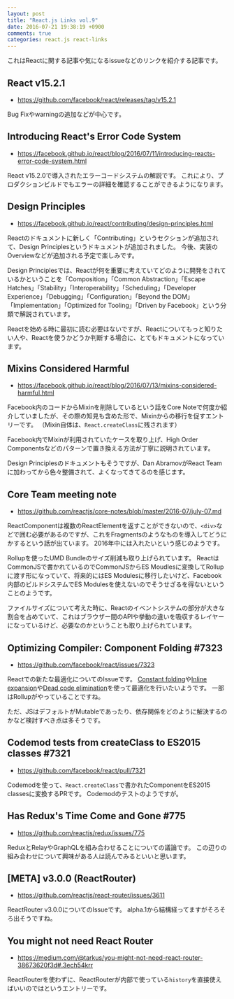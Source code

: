 ```yaml
---
layout: post
title: "React.js Links vol.9"
date: 2016-07-21 19:38:19 +0900
comments: true
categories: react.js react-links
---
```


これはReactに関する記事や気になるissueなどのリンクを紹介する記事です。

<!-- more -->

## React v15.2.1

* https://github.com/facebook/react/releases/tag/v15.2.1

Bug Fixやwarningの追加などが中心です。

## Introducing React's Error Code System

* https://facebook.github.io/react/blog/2016/07/11/introducing-reacts-error-code-system.html

React v15.2.0で導入されたエラーコードシステムの解説です。
これにより、プロダクションビルドでもエラーの詳細を確認することができるようになります。

## Design Principles

* https://facebook.github.io/react/contributing/design-principles.html

Reactのドキュメントに新しく「Contributing」というセクションが追加されて、Design Principlesというドキュメントが追加されました。
今後、実装のOverviewなどが追加される予定で楽しみです。

Design Principlesでは、Reactが何を重要に考えていてどのように開発をされているかということを「Composition」「Common Abstraction」「Escape Hatches」「Stability」「Interoperability」「Scheduling」「Developer Experience」「Debugging」「Configuration」「Beyond the DOM」「Implementation」「Optimized for Tooling」「Driven by Facebook」という分類で解説されています。

Reactを始める時に最初に読む必要はないですが、Reactについてもっと知りたい人や、Reactを使うかどうか判断する場合に、とてもドキュメントになっています。

## Mixins Considered Harmful

* https://facebook.github.io/react/blog/2016/07/13/mixins-considered-harmful.html

Facebook内のコードからMixinを削除しているという話をCore Noteで何度か紹介していましたが、その際の知見も含めた形で、Mixinからの移行を促すエントリーです。
（Mixin自体は、`React.createClass`に残されます）

Facebook内でMixinが利用されていたケースを取り上げ、High Order Componentsなどのパターンで置き換える方法が丁寧に説明されています。

Design Principlesのドキュメントもそうですが、Dan AbramovがReact Teamに加わってから色々整備されて、よくなってきてるのを感じます。

## Core Team meeting note

* https://github.com/reactjs/core-notes/blob/master/2016-07/july-07.md

ReactComponentは複数のReactElementを返すことができないので、`<div>`などで囲む必要があるのですが、これをFragmentsのようなものを導入してどうにかするという話が出ています。
2016年中には入れたいという感じのようです。

Rollupを使ったUMD Bundleのサイズ削減も取り上げられています。
ReactはCommonJSで書かれているのでCommonJSからES Moudlesに変換してRollupに渡す形になっていて、将来的にはES Modulesに移行したいけど、Facebook内部のビルドシステムでES Modulesを使えないのでそうせざるを得ないということのようです。

ファイルサイズについて考えた時に、Reactのイベントシステムの部分が大きな割合を占めていて、これはブラウザー間のAPIや挙動の違いを吸収するレイヤーになっているけど、必要なのかということも取り上げられています。

## Optimizing Compiler: Component Folding #7323

* https://github.com/facebook/react/issues/7323

Reactでの新たな最適化についてのIssueです。
[Constant folding](https://en.wikipedia.org/wiki/Constant_folding)や[Inline expansion](https://en.wikipedia.org/wiki/Inline_expansion)や[Dead code elimination](https://en.wikipedia.org/wiki/Dead_code_elimination)を使って最適化を行いたいようです。
一部はRollupがやっていることですね。

ただ、JSはデフォルトがMutableであったり、依存関係をどのように解決するのかなど検討すべき点は多そうです。

## Codemod tests from createClass to ES2015 classes #7321

* https://github.com/facebook/react/pull/7321

Codemodを使って、`React.createClass`で書かれたComponentをES2015 classesに変換するPRです。
Codemodのテストのようですが。

## Has Redux's Time Come and Gone #775

* https://github.com/reactjs/redux/issues/775

ReduxとRelayやGraphQLを組み合わせることについての議論です。
この辺りの組み合わせについて興味がある人は読んでみるといいと思います。

## [META] v3.0.0 (ReactRouter)

* https://github.com/reactjs/react-router/issues/3611

ReactRouter v3.0.0についてのIssueです。
alpha.1から結構経ってますがそろそろ出そうですね。

## You might not need React Router

* https://medium.com/@tarkus/you-might-not-need-react-router-38673620f3d#.3ech54krr

ReactRouterを使わずに、ReactRouterが内部で使っている`history`を直接使えばいいのではというエントリーです。
